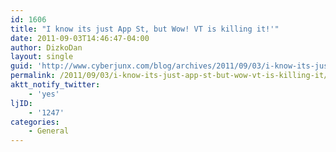 ```yaml
---
id: 1606
title: "I know its just App St, but Wow! VT is killing it!'"
date: 2011-09-03T14:46:47-04:00
author: DizkoDan
layout: single
guid: 'http://www.cyberjunx.com/blog/archives/2011/09/03/i-know-its-just-app-st-but-wow-vt-is-killing-it/'
permalink: /2011/09/03/i-know-its-just-app-st-but-wow-vt-is-killing-it/
aktt_notify_twitter:
    - 'yes'
ljID:
    - '1247'
categories:
    - General
---
```


<div class="posterous_autopost"></div>